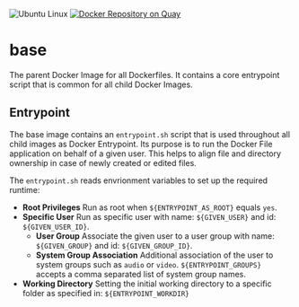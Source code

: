 ![Ubuntu Linux](https://img.shields.io/badge/tested-ubuntu-green.svg) [![Docker Repository on Quay](https://quay.io/repository/suckowbiz/base/status "Docker Repository on Quay")](https://quay.io/repository/suckowbiz/base)

# base

The parent Docker Image for all Dockerfiles. It contains a core entrypoint script that is common for all child Docker Images.

## Entrypoint

The base image contains an `entrypoint.sh` script that is used throughout all child images as Docker Entrypoint. Its purpose is to run the Docker File application on behalf of a given user. This helps to align file and directory ownership in case of newly created or edited files.


The `entrypoint.sh` reads envrionment variables to set up the required runtime:

- **Root Privileges** Run as root when `${ENTRYPOINT_AS_ROOT}` equals `yes`.
- **Specific User** Run as specific user with name: `${GIVEN_USER}` and id: `${GIVEN_USER_ID}`.
  - **User Group** Associate the given user to a user group with name: `${GIVEN_GROUP}` and id: `${GIVEN_GROUP_ID}`.
  - **System Group Association** Additional association of the user to system groups such as `audio` or `video`. `${ENTRYPOINT_GROUPS}` accepts a comma separated list of system group names.
- **Working Directory** Setting the initial working directory to a specific folder as specified in: `${ENTRYPOINT_WORKDIR}`